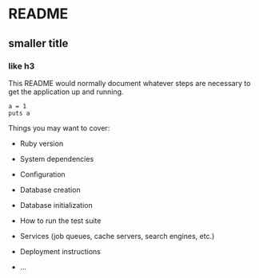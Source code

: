# README
## smaller title
### like h3

This README would normally document whatever steps are necessary to get the
application up and running.

```
a = 1
puts a
```

Things you may want to cover:

* Ruby version

* System dependencies

* Configuration

* Database creation

* Database initialization

* How to run the test suite

* Services (job queues, cache servers, search engines, etc.)

* Deployment instructions

* ...
